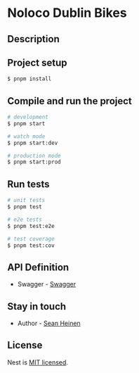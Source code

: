 # Noloco Dublin Bikes

## Description



## Project setup

```bash
$ pnpm install
```

## Compile and run the project

```bash
# development
$ pnpm start

# watch mode
$ pnpm start:dev

# production mode
$ pnpm start:prod
```

## Run tests

```bash
# unit tests
$ pnpm test

# e2e tests
$ pnpm test:e2e

# test coverage
$ pnpm test:cov
```

## API Definition

- Swagger  - [Swagger](http://localhost:3000/api)

## Stay in touch

- Author - [Sean Heinen](https://www.linkedin.com/in/seanheinen)
## License

Nest is [MIT licensed](https://github.com/nestjs/nest/blob/master/LICENSE).

